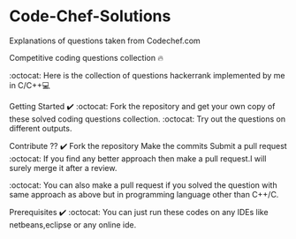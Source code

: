 # Code-Chef-Solutions
Explanations of questions taken from Codechef.com


Competitive coding questions collection 🔥  

:octocat: Here is the collection of questions hackerrank implemented by me in C/C++💻

Getting Started ✔️
:octocat: Fork the repository and get your own copy of these solved coding questions collection.
:octocat: Try out the questions on different outputs.


Contribute ?? ✔️
Fork the repository
Make the commits
Submit a pull request
:octocat: If you find any better approach then make a pull request.I will surely merge it after a review.

:octocat: You can also make a pull request if you solved the question with same approach as above but in programming language other than C++/C.

Prerequisites ✔️
:octocat: You can just run these codes on any IDEs like netbeans,eclipse or any online ide.
